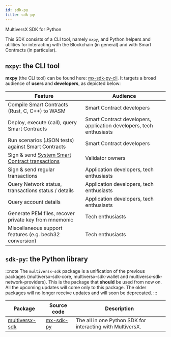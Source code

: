 ```yaml
---
id: sdk-py
title: sdk-py
---
```


[comment]: # (mx-abstract)

MultiversX SDK for Python

This SDK consists of a CLI tool, namely `mxpy`, and Python helpers and utilities for interacting with the Blockchain (in general) and with Smart Contracts (in particular).

[comment]: # (mx-context-auto)

## `mxpy`: the CLI tool

**mxpy** (the CLI tool) can be found here: [mx-sdk-py-cli](https://github.com/multiversx/mx-sdk-py-cli). It targets a broad audience of **users** and **developers**, as depicted below:

| Feature                                                                                        | Audience                                                            |
|------------------------------------------------------------------------------------------------|---------------------------------------------------------------------|
| Compile Smart Contracts (Rust, C, C++) to WASM                                                 | Smart Contract developers                                           |
| Deploy, execute (call), query Smart Contracts                                                  | Smart Contract developers, application developers, tech enthusiasts |
| Run scenarios (JSON tests) against Smart Contracts                                             | Smart Contract developers                                           |
| Sign & send [System Smart Contract transactions](/validators/staking/staking-smart-contract)   | Validator owners                                                    |
| Sign & send regular transactions                                                               | Application developers, tech enthusiasts                            |
| Query Network status, transactions status / details                                            | Application developers, tech enthusiasts                            |
| Query account details                                                                          | Application developers, tech enthusiasts                            |
| Generate PEM files, recover private key from mnemonic                                          | Tech enthusiasts                                                    |
| Miscellaneous support features (e.g. bech32 conversion)                                        | Tech enthusiasts                                                    |

[comment]: # (mx-context-auto)

## `sdk-py`: the Python library

:::note
The `multiversx-sdk` package is a unification of the previous packages (multiversx-sdk-core, multiversx-sdk-wallet and multiversx-sdk-network-providers). This is the package that **should** be used from now on. All the upcoming updates will come only to this package. The older packages will no longer receive updates and will soon be deprecated.
:::

| Package                                                                                     | Source code                                                               | Description                                                                                   |
|---------------------------------------------------------------------------------------------|---------------------------------------------------------------------------|-----------------------------------------------------------------------------------------------|
| [multiversx-sdk](https://pypi.org/project/multiversx-sdk)                           | [mx-sdk-py](https://github.com/multiversx/mx-sdk-py)            | The all in one Python SDK for interacting with MultiversX. |
